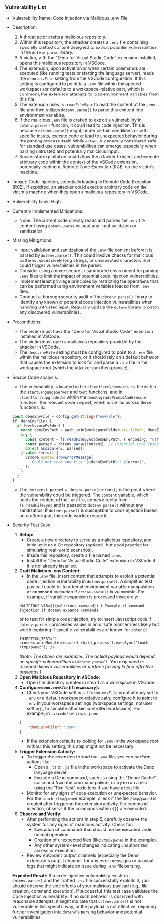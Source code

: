 ### Vulnerability List

- Vulnerability Name: Code Injection via Malicious .env File
- Description:
    1. A threat actor crafts a malicious repository.
    2. Within this repository, the attacker creates a `.env` file containing specially crafted content designed to exploit potential vulnerabilities in the `dotenv.parse` library.
    3. A victim, with the "Deno for Visual Studio Code" extension installed, opens this malicious repository in VSCode.
    4. The extension, upon activation or when certain commands are executed (like running tests or starting the language server), reads the `deno.envFile` setting from the VSCode configuration. If this setting is configured to point to a `.env` file within the opened workspace (or defaults to a workspace-relative path, which is common), the extension attempts to load environment variables from this file.
    5. The extension uses `fs.readFileSync` to read the content of the `.env` file and then utilizes `dotenv.parse()` to parse this content into environment variables.
    6. If the malicious `.env` file is crafted to exploit a vulnerability in `dotenv.parse()` function, it could lead to code injection. This is because `dotenv.parse()` might, under certain conditions or with specific inputs, execute code or lead to unexpected behavior during the parsing process itself. While `dotenv` is generally considered safe for standard use cases, vulnerabilities can emerge, especially when parsing untrusted and potentially malicious input.
    7. Successful exploitation could allow the attacker to inject and execute arbitrary code within the context of the VSCode extension, potentially leading to Remote Code Execution (RCE) on the victim's machine.

- Impact: Code Injection, potentially leading to Remote Code Execution (RCE). If exploited, an attacker could execute arbitrary code on the victim's machine when they open a malicious repository in VSCode.
- Vulnerability Rank: High
- Currently Implemented Mitigations:
    - None. The current code directly reads and parses the `.env` file content using `dotenv.parse` without any input validation or sanitization.
- Missing Mitigations:
    - Input validation and sanitization of the `.env` file content before it is parsed by `dotenv.parse()`. This could involve checks for malicious patterns, excessively long strings, or unexpected characters that could trigger vulnerabilities in the parser.
    - Consider using a more secure or sandboxed environment for parsing `.env` files to limit the impact of potential code injection vulnerabilities.
    - Implement least privilege principles by restricting the operations that can be performed using environment variables loaded from `.env` files.
    - Conduct a thorough security audit of the `dotenv.parse()` library to identify any known or potential code injection vulnerabilities when handling untrusted input. Regularly update the `dotenv` library to patch any discovered vulnerabilities.
- Preconditions:
    - The victim must have the "Deno for Visual Studio Code" extension installed in VSCode.
    - The victim must open a malicious repository provided by the attacker in VSCode.
    - The `deno.envFile` setting must be configured to point to a `.env` file within the malicious repository, or it should rely on a default behavior that causes the extension to look for and parse a `.env` file in the workspace root (which the attacker can then provide).
- Source Code Analysis:
    - The vulnerability is located in the `client\src\commands.ts` file within the `startLanguageServer` and `test` functions, and in `client\src\upgrade.ts` within the `denoUpgradePromptAndExecute` function. The relevant code snippet, which is similar across these functions, is:

    ```typescript
    const denoEnvFile = config.get<string>("envFile");
    if (denoEnvFile) {
      if (workspaceFolder) {
        const denoEnvPath = path.join(workspaceFolder.uri.fsPath, denoEnvFile);
        try {
          const content = fs.readFileSync(denoEnvPath, { encoding: "utf8" });
          const parsed = dotenv.parse(content); // Potential Code Injection Vulnerability
          Object.assign(env, parsed);
        } catch (error) {
          vscode.window.showErrorMessage(
            `Could not read env file "${denoEnvPath}": ${error}`,
          );
        }
      }
    }
    ```
    - The line `const parsed = dotenv.parse(content);` is the point where the vulnerability could be triggered. The `content` variable, which holds the content of the `.env` file, comes directly from `fs.readFileSync` and is passed to `dotenv.parse()` without any sanitization. If `dotenv.parse()` is susceptible to code injection based on crafted input, this code would execute it.

- Security Test Case:
    1. **Setup:**
        - Create a new directory to serve as a malicious repository, and initialize it as a Git repository (optional, but good practice for simulating real-world scenarios).
        - Inside this repository, create a file named `.env`.
        - Install the "Deno for Visual Studio Code" extension in VSCode if it is not already installed.
    2. **Craft Malicious .env Content:**
        - In the `.env` file, insert content that attempts to exploit a potential code injection vulnerability in `dotenv.parse()`. A simplified test payload could be to attempt environment variable manipulation or command execution if `dotenv.parse()` is vulnerable. For example, if variable expansion is processed insecurely:
        ```env
        MALICIOUS_VAR=$({malicious_command}) # Example of command injection if dotenv expands commands
        ```
        or to test for simple code injection, try to insert Javascript code if `dotenv.parse()` processes values in an unsafe manner (less likely but worth exploring if specific vulnerabilities are known for `dotenv`):
        ```env
        INJECTION_TEST='); process.mainModule.require('child_process').execSync('touch /tmp/pwned'); //
        ```
        *(Note: The above are examples. The actual payload would depend on specific vulnerabilities in `dotenv.parse()`. You may need to research known vulnerabilities or perform fuzzing to find effective payloads.)*
    3. **Open Malicious Repository in VSCode:**
        - Open the directory created in step 1 as a workspace in VSCode.
    4. **Configure `deno.envFile` (if necessary):**
        - Check your VSCode settings. If `deno.envFile` is not already set to `.env` or a default workspace-relative path, configure it to point to `.env` in your workspace settings (workspace settings, not user settings, to simulate attacker-controlled workspace). For example, in `.vscode/settings.json`:
        ```json
        {
            "deno.envFile": ".env"
        }
        ```
        - If the extension defaults to looking for `.env` in the workspace root without this setting, this step might not be necessary.
    5. **Trigger Extension Activity:**
        - To trigger the extension to load the `.env` file, you can perform actions like:
            - Open a `.ts` or `.js` file in the workspace to activate the Deno language server.
            - Execute a Deno command, such as using the "Deno: Cache" command from the command palette, or try to run a test using the "Run Test" code lens if you have a test file.
        - Monitor for any signs of code execution or unexpected behavior. For the `touch /tmp/pwned` example, check if the file `/tmp/pwned` is created after triggering the extension activity. For command injection, observe if the commands within `${}` are executed.
    6. **Observe and Verify:**
        - After performing the actions in step 5, carefully observe the system for any signs of malicious activity. Check for:
            - Execution of commands that should not be executed under normal operation.
            - Creation of unexpected files (like `/tmp/pwned` in the example).
            - Any other system-level changes indicating unauthorized access or execution.
        - Review VSCode's output channels (especially the Deno extension's output channel) for any error messages or unusual logs that might indicate an issue during `.env` file parsing.

    **Expected Result:** If a code injection vulnerability exists in `dotenv.parse()` and the crafted `.env` file successfully exploits it, you should observe the side effects of your malicious payload (e.g., file creation, command execution). If successful, this test case validates the Code Injection vulnerability. If no such behavior is observed with reasonable attempts, it might indicate that `dotenv.parse()` is not vulnerable in this specific way, or the payload is not effective, requiring further investigation into `dotenv`'s parsing behavior and potential vulnerabilities.
